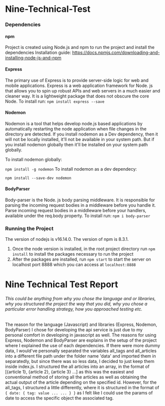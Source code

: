 # Nine-Technical-Test

### Dependencies
#### npm
Project is created using Node.js and npm to run the project and install the dependencies
Installation guide: https://docs.npmjs.com/downloading-and-installing-node-js-and-npm
#### Express
The primary use of Express is to provide server-side logic for web and mobile applications. 
Express is a web application framework for Node. js that allows you to spin up robust APIs and web servers in a much easier and cleaner way. It is a lightweight package that does not obscure the core Node.
To install run:
`npm install express --save`
#### Nodemon
Nodemon is a tool that helps develop node.js based applications by automatically restarting the node application when file changes in the directory are detected.
If you install nodemon as a Dev dependency, then it will not be locally installed, it'll not be available in your system path. But if you install nodemon globally then it'll be installed on your system path globally.

To install nodemon globally:

`npm install -g nodemon`
To install nodemon as a dev dependecy:

`npm install --save-dev nodemon`
#### BodyParser
Body-parser is the Node. js body parsing middleware. It is responsible for parsing the incoming request bodies in a middleware before you handle it.
Parse incoming request bodies in a middleware before your handlers, available under the req.body property.
To install run:
`npm i body-parser`

### Running the Project
The version of nodejs is v16.14.0.
The version of npm is 8.3.1.
1. Once the node version is installed, in the root project directory run `npm install` to install the packages necessary to run the project
2. After the packages are installed, run `npm start` to start the server on localhost port 8888 which you can access at `localhost:8888`


# Nine Technical Test Report
###### This could be anything from why you chose the language and or libraries, why you structured the project the way that you did, why you chose a particular error handling strategy, how you approached testing etc.

The reason for the language (Javascript) and libraries (Express, Nodemon, BodyParser) I chose for developing the api service is just due to my personal comfort in developing in javascript as well. The reasons for using Express, Nodemon and BodyParser are explains in the setup of the project where I explained the use of each dependencies. 
If there were more dummy data, I would've personally separated the variables all_tags and all_articles into a different file path under the folder name 'data' and imported them in separatedly, but since there was so less data, I decided to just keep them inside index.js.
I structured the all articles into an array, in the format of [{article 1}, {article 2}, {article 3} ...] as this was the easiest and conventional method of storing all the articles as well as obtaining the actual output of the article depending on the specified id. 
However, for the all_tags, I structured a little differently, where it is structured in the format of 
`
    {
        date: {
            tag: value
            ...
            ...
        }
    }
`
as I felt like I could use the params of date to access the specific object the associated tag.